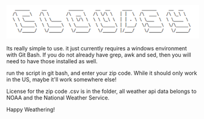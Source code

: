 ![alt text](https://github.com/lewallen4/Cloudsy/blob/main/db/logo.gif?raw=true)



Its really simple to use. it just currently requires a windows environment with Git Bash. If you do not already have grep, awk and sed, then you will need to have those installed as well.


run the script in git bash, and enter your zip code. While it should only work in the US, maybe it'll work somewhere else!

License for the zip code .csv is in the folder, all weather api data belongs to NOAA and the National Weather Service.

Happy Weathering!
